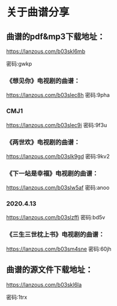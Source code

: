 # 关于曲谱分享



## 曲谱的pdf&mp3下载地址：

https://lanzous.com/b03skl6mb

密码:gwkp

### 《想见你》电视剧的曲谱：

https://lanzous.com/b03slec8h
密码:9pha

### CMJ1

https://lanzous.com/b03slec9i
密码:9f3u

### 《两世欢》电视剧的曲谱：

https://lanzous.com/b03slk9gd
密码:9kv2

### 《下一站是幸福》电视剧的曲谱：

https://lanzous.com/b03slw5af
密码:anoo

### 2020.4.13

https://lanzous.com/b03slzffi
密码:bd5v

### 《三生三世枕上书》电视剧的曲谱：

https://lanzous.com/b03sm4sne
密码:60jh

## 曲谱的源文件下载地址：

https://lanzous.com/b03skl6la

密码:1trx
